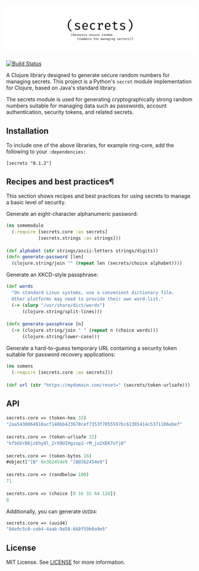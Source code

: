 [![](.github/logo.png)](https://github.com/lk-geimfari/secrets.clj)

[![Build Status](https://travis-ci.org/lk-geimfari/secrets.clj.svg?branch=master)](https://travis-ci.org/lk-geimfari/secrets.clj)

A Clojure library designed to generate secure random numbers for managing secrets. This project is a 
Python's `secret` module implementation for Clojure, based on Java's standard library.

The secrets module is used for generating cryptographically strong random numbers suitable for managing data such 
as passwords, account authentication, security tokens, and related secrets.

## Installation

To include one of the above libraries, for example ring-core, add the following to your `:dependencies:`

```
[secrets "0.1.2"]
```

## Recipes and best practices¶
This section shows recipes and best practices for using secrets to manage a basic level of security.

Generate an eight-character alphanumeric password:

```clojure
(ns somemodule
  (:require [secrets.core :as secrets]
            [secrets.strings :as strings]))

(def alphabet (str strings/ascii-letters strings/digits))
(defn generate-password [len]
  (clojure.string/join "" (repeat len (secrets/choice alphabet))))
```
Generate an XKCD-style passphrase:

```clojure
(def words
  "On standard Linux systems, use a convenient dictionary file.
  Other platforms may need to provide their own word-list."
  (-> (slurp "/usr/share/dict/words")
      (clojure.string/split-lines)))

(defn generate-passphrase [n]
  (-> (clojure.string/join " " (repeat n (choice words)))
      (clojure.string/lower-case)))
```

Generate a hard-to-guess temporary URL containing a security token suitable for password recovery applications:

```clojure
(ns somens
  (:require [secrets.core :as secrets]))

(def url (str "https://mydomain.com/reset=" (secrets/token-urlsafe)))
```

## API
 
```clojure
secrets.core => (token-hex 32)
"2aa5430064918acf140bb423678cef7353f7055597bc61305414c5371106ebef"

secrets.core => (token-urlsafe 32)
"kfbGVrB6jz6hyOl_2rX9UIHgiop2-rM_jo2XEK7oTj0"

secrets.core => (token-bytes 16)
#object["[B" 0x3b2454e9 "[B@3b2454e9"]

secrets.core => (randbelow 100)
71

secrets.core => (choice [8 16 32 64 128])
8
```

Additionally, you can generate `UUID4`:

```clojure
secrets.core => (uuid4)
"84e9c5c0-ceb4-4aab-9a58-668f59b9a9e5"
```

## License
MIT License. See [LICENSE](LICENSE) for more information.
